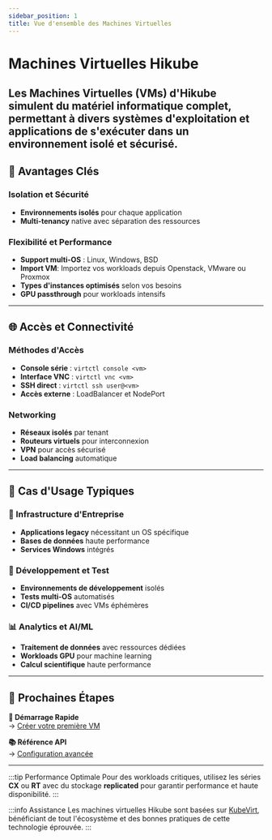 ```yaml
---
sidebar_position: 1
title: Vue d'ensemble des Machines Virtuelles
---
```


# Machines Virtuelles Hikube

Les **Machines Virtuelles (VMs)** d'Hikube simulent du matériel informatique complet, permettant à divers systèmes d'exploitation et applications de s'exécuter dans un environnement isolé et sécurisé.
---

## 🚀 Avantages Clés

### **Isolation et Sécurité**
- **Environnements isolés** pour chaque application
- **Multi-tenancy** native avec séparation des ressources

### **Flexibilité et Performance**
- **Support multi-OS** : Linux, Windows, BSD
- **Import VM**: Importez vos workloads depuis Openstack, VMware ou Proxmox
- **Types d'instances optimisés** selon vos besoins
- **GPU passthrough** pour workloads intensifs

---

## 🌐 Accès et Connectivité

### **Méthodes d'Accès**
- **Console série** : `virtctl console <vm>`
- **Interface VNC** : `virtctl vnc <vm>`
- **SSH direct** : `virtctl ssh user@<vm>`
- **Accès externe** : LoadBalancer et NodePort

### **Networking**
- **Réseaux isolés** par tenant
- **Routeurs virtuels** pour interconnexion
- **VPN** pour accès sécurisé
- **Load balancing** automatique

---

## 🔧 Cas d'Usage Typiques

### **🏢 Infrastructure d'Entreprise**
- **Applications legacy** nécessitant un OS spécifique
- **Bases de données** haute performance
- **Services Windows** intégrés

### **🔬 Développement et Test**
- **Environnements de développement** isolés
- **Tests multi-OS** automatisés
- **CI/CD pipelines** avec VMs éphémères

### **📊 Analytics et AI/ML**
- **Traitement de données** avec ressources dédiées
- **Workloads GPU** pour machine learning
- **Calcul scientifique** haute performance

---

## 🎯 Prochaines Étapes

<div style={{display: 'flex', gap: '20px', flexWrap: 'wrap'}}>

**🚀 Démarrage Rapide**  
→ [Créer votre première VM](./quick-start.md)

**📚 Référence API**  
→ [Configuration avancée](./api-reference.md)

</div>

---

:::tip Performance Optimale
Pour des workloads critiques, utilisez les séries **CX** ou **RT** avec du stockage **replicated** pour garantir performance et haute disponibilité.
:::

:::info Assistance
Les machines virtuelles Hikube sont basées sur [KubeVirt](https://kubevirt.io/), bénéficiant de tout l'écosystème et des bonnes pratiques de cette technologie éprouvée.
::: 